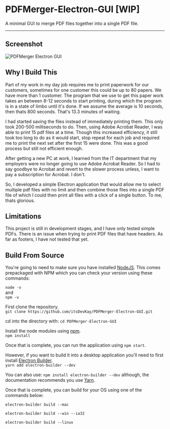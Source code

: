 # PDFMerger-Electron-GUI [WIP]
A minimal GUI to merge PDF files together into a single PDF file.

---

## Screenshot
![PDFMerger Electron GUI]()

## Why I Build This
Part of my work in my day job requires me to print paperwork for our customers, sometimes for one customer this could be up to 80 papers. We have more than 1 customer. The program that we use to get this paper work takes an between 8-12 seconds to start printing, during which the program is in a state of limbo until it's done. If we assume the average is 10 seconds, then thats 800 seconds. That's 13.3 minutes of waiting.

I had started saving the files instead of immediately printing them. This only took 200-500 milliseconds to do. Then, using Adobe Acrobat Reader, I was able to print 15 pdf files at a time. Though this increased efficiency, it still took too long to do as it would start, stop repeat for each job and required me to print the next set after the first 15 were done. This was a good process but still not efficient enough.

After getting a new PC at work, I learned from the IT department that my employers were no longer going to use Adobe Acrobat Reader. So I had to say goodbye to Acrobat and revert to the slower process unless, I want to pay a subscription for Acrobat. I don't.

So, I developed a simple Electron application that would allow me to select multiple pdf files with no limit and then combine those files into a single PDF file of which I could then print all files with a click of a single button. To me, thats glorious.

## Limitations
This project is still in development stages, and I have only tested simple PDFs. There is an issue when trying to print PDF files that have headers. As far as footers, I have not tested that yet.

## Build From Source
You're going to need to make sure you have installed [NodeJS](https://nodejs.org/en/download/). This comes prepackaged with NPM which you can check your version using these commands:  

`node -v`  
and  
`npm -v`  

First clone the repository.  
`git clone https://github.com/itsDevKay/PDFMerger-Electron-GUI.git`  

cd into the directory with: `cd PDFMerger-Electron-GUI`  

Install the node modules using [npm](https://www.npmjs.com/).  
`npm install`  

Once that is complete, you can run the application using `npm start`.

However, if you want to build it into a desktop application you'll need to first install [Electron Builder](https://www.electron.build/).  
`yarn add electron-builder --dev`  

You can also use: `npm install electron-builder --dev` although, the documentation recommends you use [Yarn](https://yarnpkg.com/).

Once that is complete, you can build for your OS using one of the commands below:  

`electron-builder build --mac`  

`electron-builder build --win --ia32`

`electron-builder build --linux`
